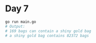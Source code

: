 # Day 7

```bash
go run main.go
# Output:
# 169 bags can contain a shiny gold bag
# a shiny gold bag contains 82372 bags
```
